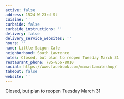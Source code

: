 ```yaml
---
active: false
address: 1524 W 23rd St
cuisine: ''
curbside: false
curbside_instructions: ''
delivery: false
delivery_service_websites: ''
hours: ''
name: Little Saigon Cafe
neighborhood: South Lawrence
notes: Closed, but plan to reopen Tuesday March 31
restaurant_phone: 785-856-8010
social: https://www.facebook.com/mamastamaleshop/
takeout: false
website: ''
---
```


Closed, but plan to reopen Tuesday March 31